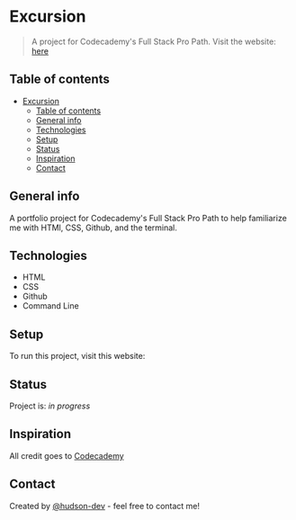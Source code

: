 # Excursion
> A project for Codecademy's Full Stack Pro Path.  Visit the website: [here](https://hudson-dev.github.io/excursion/)

## Table of contents
- [Excursion](#Excursion)
  - [Table of contents](#table-of-contents)
  - [General info](#general-info)
  - [Technologies](#technologies)
  - [Setup](#setup)
  - [Status](#status)
  - [Inspiration](#inspiration)
  - [Contact](#contact)

## General info
A portfolio project for Codecademy's Full Stack Pro Path to help familiarize me with HTMl, CSS, Github, and the terminal.

## Technologies
* HTML
* CSS
* Github
* Command Line

## Setup
To run this project, visit this website: 

## Status
Project is: _in progress_

## Inspiration
All credit goes to [Codecademy](https://www.codecademy.com/learn)

## Contact
Created by [@hudson-dev](https://github.com/hudson-dev) - feel free to contact me!
